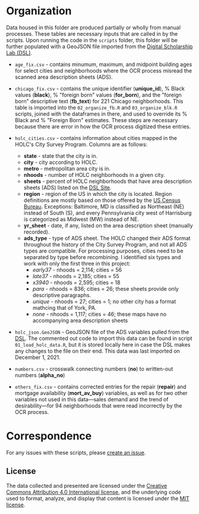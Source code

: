 # Organization
Data housed in this folder are produced partially or wholly from manual processes. These tables are necessary inputs that are called in by the scripts. Upon running the code in the `scripts` folder, this folder will be further populated with a GeoJSON file imported from the [Digital Scholarship Lab (DSL)](https://dsl.richmond.edu/panorama/redlining/#loc=4/40.886/-105.499&text=downloads).

- `age_fix.csv` - contains minumum, maximum, and midpoint building ages for select cities and neighborhoods where the OCR process misread the scanned area description sheets (ADS).

- `chicago_fix.csv` - contains the unique identifier (**unique_id**), % Black values (**black**), % "foreign born" values (**for_born**), and the "foreign born" descriptive text (**fb_text**) for 221 Chicago neighborhoods. This table is imported into the `02_organize_fb.R` and `03_organize_blk.R` scripts, joined with the dataframes in there, and used to override its % Black and % "Foreign Born" estimates. These steps are necessary because there are error in how the OCR process digitized these entries.

- `holc_cities.csv` - contains information about cities mapped in the HOLC's City Survey Program. Columns are as follows:
  - **state** - state that the city is in.
  - **city** - city according to HOLC.
  - **metro** - metropolitan area city is in.
  - **nhoods** - number of HOLC neighborhoods in a given city.
  - **sheets** - percent of HOLC neighborhoods that have area description sheets (ADS) listed on the [DSL Site](https://dsl.richmond.edu/panorama/redlining/#loc=4/40.88/-105.469).
  - **region** - region of the US in which the city is located. Region definitions are mostly based on those offered by the [US Census Bureau](https://www2.census.gov/geo/pdfs/maps-data/maps/reference/us_regdiv.pdf). Exceptions: Baltimore, MD is classified as Northeast (NE) instead of South (S), and every Pennsylvania city west of Harrisburg is categorized as Midwest (MW) instead of NE.
  - **yr_sheet** - date, if any, listed on the area description sheet (manually recorded).
  - **ads_type** - type of ADS sheet. The HOLC changed their ADS format throughout the history of the City Survey Program, and not all ADS types are compatible. For processing purposes, cities need to be separated by type before recombining. I identified six types and work with only the first three in this project: 
    - *early37* - nhoods = 2,114; cities = 56
    - *late37* - nhoods = 2,185; cities = 55
    - *x3940* - nhoods = 2,595; cities = 18
    - *para* - nhoods = 836; cities = 26; these sheets provide only descriptive paragraphs.
    - *unique* - nhoods = 27; cities = 1; no other city has a format mathcing that of York, PA.
    - *none* - nhoods = 1,117; cities = 46; these maps have no accompanying area description sheets

- `holc_json.GeoJSON` - GeoJSON file of the ADS variables pulled from the [DSL](https://dsl.richmond.edu/panorama/redlining/#loc=4/40.886/-105.499&text=downloads). The commented out code to import this data can be found in script `01_load_holc_data.R`, but it is stored locally here in case the DSL makes any changes to the file on their end. This data was last imported on December 1, 2021.

- `numbers.csv` - crosswalk connecting numbers (**no**) to written-out numbers (**alpha_no**)

- `others_fix.csv` - contains corrected entries for the repair (**repair**) and mortgage availability (**mort_av_buy**) variables, as well as for two other variables not used in this data&mdash;sales demand and the trend of desirability&mdash;for 94 neighborhoods that were read incorrectly by the OCR process.

# Correspondence
For any issues with these scripts, please [create an issue](https://github.com/[removed]/HIST_HU_URB/issues).

## License
The data collected and presented are licensed under the [Creative Commons Attribution 4.0 International license](https://creativecommons.org/licenses/by/4.0/), and the underlying code used to format, analyze, and display that content is licensed under the [MIT license](http://opensource.org/licenses/mit-license.php).
